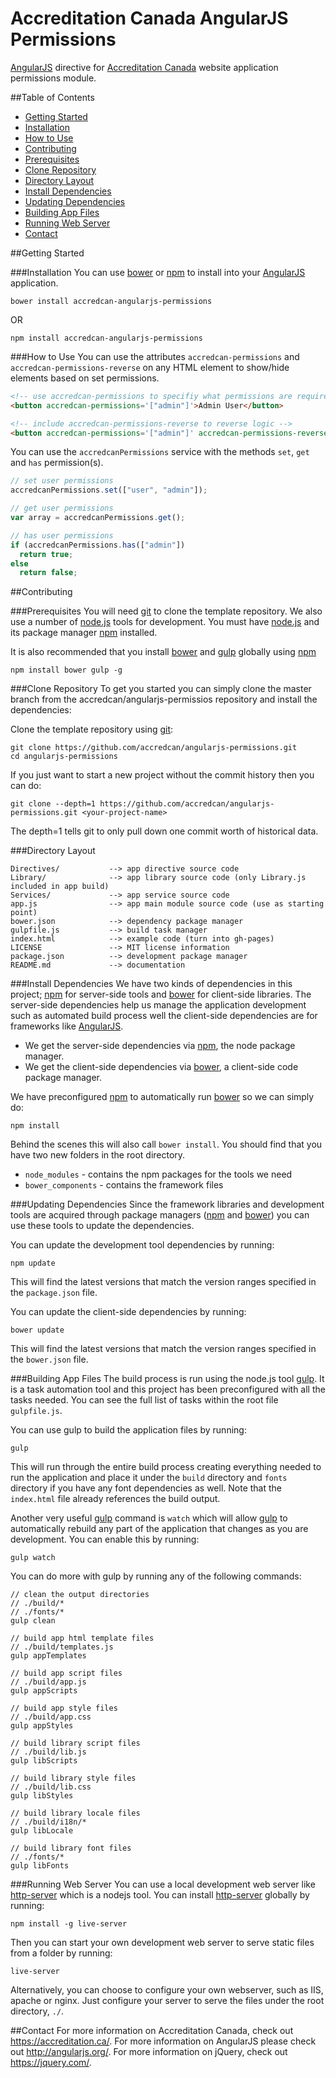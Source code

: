 # Accreditation Canada AngularJS Permissions
[AngularJS] directive for [Accreditation Canada] website application permissions module.

##Table of Contents
- [Getting Started](#getting-started)
 - [Installation](#installation)
 - [How to Use](#how-to-use)
- [Contributing](#contributing)
 - [Prerequisites](#prerequisites)
 - [Clone Repository](#clone-repository)
 - [Directory Layout](#directory-layout)
 - [Install Dependencies](#install-dependencies)
 - [Updating Dependencies](#updating-dependencies)
 - [Building App Files](#building-app-files)
 - [Running Web Server](#running-web-server)
- [Contact](#contact)

##Getting Started

###Installation
You can use [bower] or [npm] to install into your [AngularJS] application.
```
bower install accredcan-angularjs-permissions
```

OR

```
npm install accredcan-angularjs-permissions
```

###How to Use
You can use the attributes `accredcan-permissions` and `accredcan-permissions-reverse` on any HTML element to show/hide elements based on set permissions.
```HTML
<!-- use accredcan-permissions to specifiy what permissions are required -->
<button accredcan-permissions='["admin"]'>Admin User</button>

<!-- include accredcan-permissions-reverse to reverse logic -->
<button accredcan-permissions='["admin"]' accredcan-permissions-reverse>Not Admin User</button>
```

You can use the `accredcanPermissions` service with the methods `set`, `get` and `has` permission(s).
```JavaScript
// set user permissions
accredcanPermissions.set(["user", "admin"]);

// get user permissions
var array = accredcanPermissions.get();

// has user permissions
if (accredcanPermissions.has(["admin"])
  return true;
else 
  return false;
```

##Contributing

###Prerequisites
You will need [git] to clone the template repository. We also use a number of [node.js] tools for development. You must have [node.js] and its package manager [npm] installed.

It is also recommended that you install [bower] and [gulp] globally using [npm]
```
npm install bower gulp -g
```

###Clone Repository
To get you started you can simply clone the master branch from the accredcan/angularjs-permissios repository and install the dependencies:

Clone the template repository using [git]:
```
git clone https://github.com/accredcan/angularjs-permissions.git
cd angularjs-permissions
```

If you just want to start a new project without the commit history then you can do:
```
git clone --depth=1 https://github.com/accredcan/angularjs-permissions.git <your-project-name>
```
The depth=1 tells git to only pull down one commit worth of historical data.

###Directory Layout
```
Directives/           --> app directive source code
Library/              --> app library source code (only Library.js included in app build)
Services/             --> app service source code
app.js                --> app main module source code (use as starting point)
bower.json            --> dependency package manager
gulpfile.js           --> build task manager
index.html            --> example code (turn into gh-pages)
LICENSE               --> MIT license information
package.json          --> development package manager
README.md             --> documentation
```

###Install Dependencies
We have two kinds of dependencies in this project; [npm] for server-side tools and [bower] for client-side libraries. The server-side dependencies help us manage the application development such as automated build process well the client-side dependencies are for frameworks like [AngularJS].
- We get the server-side dependencies via [npm], the node package manager.
- We get the client-side dependencies via [bower], a client-side code package manager.

We have preconfigured [npm] to automatically run [bower] so we can simply do:
```
npm install
```

Behind the scenes this will also call `bower install`. You should find that you have two new folders in the root directory.
- `node_modules` - contains the npm packages for the tools we need
- `bower_components` - contains the framework files

###Updating Dependencies
Since the framework libraries and development tools are acquired through package managers ([npm] and [bower]) you can use these tools to update the dependencies.

You can update the development tool dependencies by running:
```
npm update
```
This will find the latest versions that match the version ranges specified in the `package.json` file.

You can update the client-side dependencies by running:
```
bower update
```
This will find the latest versions that match the version ranges specified in the `bower.json` file.

###Building App Files
The build process is run using the node.js tool [gulp]. It is a task automation tool and this project has been preconfigured with all the tasks needed. You can see the full list of tasks within the root file `gulpfile.js`.

You can use gulp to build the application files by running:
```
gulp
```
This will run through the entire build process creating everything needed to run the application and place it under the `build` directory and `fonts` directory if you have any font dependencies as well. Note that the `index.html` file already references the build output.

Another very useful [gulp] command is `watch` which will allow [gulp] to automatically rebuild any part of the application that changes as you are development. You can enable this by running:
```
gulp watch
```

You can do more with gulp by running any of the following commands:
```
// clean the output directories
// ./build/*
// ./fonts/*
gulp clean

// build app html template files
// ./build/templates.js
gulp appTemplates

// build app script files
// ./build/app.js
gulp appScripts

// build app style files
// ./build/app.css
gulp appStyles

// build library script files
// ./build/lib.js
gulp libScripts

// build library style files
// ./build/lib.css
gulp libStyles

// build library locale files
// ./build/i18n/*
gulp libLocale

// build library font files
// ./fonts/*
gulp libFonts
```

###Running Web Server
You can use a local development web server like [http-server] which is a nodejs tool. You can install [http-server] globally by running:
```
npm install -g live-server
```

Then you can start your own development web server to serve static files from a folder by running:
```
live-server
```

Alternatively, you can choose to configure your own webserver, such as IIS, apache or nginx. Just configure your server to serve the files under the root directory, `./`.

##Contact
For more information on Accreditation Canada, check out https://accreditation.ca/. For more information on AngularJS please check out http://angularjs.org/. For more information on jQuery, check out https://jquery.com/.

[Accreditation Canada]: https://accreditation.ca
[AngularJS]: https://angularjs.org
[bower]: http://bower.io
[git]: https://git-scm.com
[gulp]: http://gulpjs.com
[http-server]: https://github.com/indexzero/http-server
[node.js]: https://nodejs.org/
[npm]: https://www.npmjs.com
